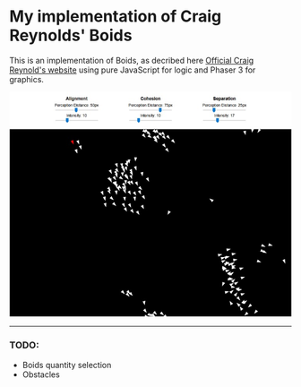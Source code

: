# My implementation of Craig Reynolds' Boids

This is an implementation of Boids, as decribed here <a href="http://www.red3d.com/cwr/boids/"> Official Craig Reynold's website</a> using pure JavaScript for logic and Phaser 3 for graphics.

<img src="./assets/ss1.jpg">

------

### TODO:
-   Boids quantity selection
-   Obstacles
